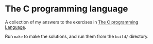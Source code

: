 The C programming language
==========================

A collection of my answers to the exercises in [The C programming Language](http://cm.bell-labs.com/cm/cs/cbook/).

Run `make` to make the solutions, and run them from the `build/` directory.


